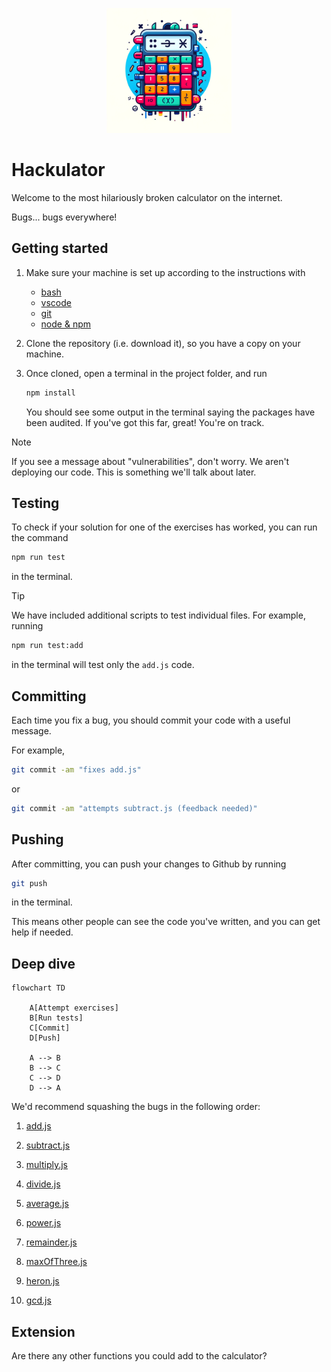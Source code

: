 <p align="center">
  <img width="200px" src="assets/hackulator-logo.png" />
</p>

# Hackulator

Welcome to the most hilariously broken calculator on the internet.

Bugs... bugs everywhere!

## Getting started

1. Make sure your machine is set up according to the instructions with
   - [bash](https://tech-docs.corndel.com/bash/)
   - [vscode](https://tech-docs.corndel.com/vscode/)
   - [git](https://tech-docs.corndel.com/git/)
   - [node & npm](https://tech-docs.corndel.com/js/installation.html)

1. Clone the repository (i.e. download it), so you have a copy on your machine.

1. Once cloned, open a terminal in the project folder, and run

   ```bash
   npm install
   ```

   You should see some output in the terminal saying the packages have been
   audited. If you've got this far, great! You're on track.

> [!NOTE]
>
> If you see a message about "vulnerabilities", don't worry. We aren't deploying
> our code. This is something we'll talk about later.

## Testing

To check if your solution for one of the exercises has worked, you can run the command

```bash
npm run test
```

in the terminal.

> [!TIP]
>
> We have included additional scripts to test individual files.
> For example, running
>
> ```bash
> npm run test:add
> ```
>
> in the terminal will test only the `add.js` code.

## Committing

Each time you fix a bug, you should commit your code with a useful message.

For example,

```bash
git commit -am "fixes add.js"
```

or

```bash
git commit -am "attempts subtract.js (feedback needed)"
```

## Pushing

After committing, you can push your changes to Github by running

```bash
git push
```

in the terminal.

This means other people can see the code you've written, and you can get help if needed.

## Deep dive

```mermaid
flowchart TD

    A[Attempt exercises]
    B[Run tests]
    C[Commit]
    D[Push]

    A --> B
    B --> C
    C --> D
    D --> A
```

We'd recommend squashing the bugs in the following order:

1. [add.js](/src/add.js)

1. [subtract.js](/src/subtract.js)

1. [multiply.js](/src/multiply.js)

1. [divide.js](/src/divide.js)

1. [average.js](/src/average.js)

1. [power.js](/src/power.js)

1. [remainder.js](/src/remainder.js)

1. [maxOfThree.js](/src/maxOfThree.js)

1. [heron.js](/src/heron.js)

1. [gcd.js](/src/gcd.js)

## Extension

Are there any other functions you could add to the calculator?
